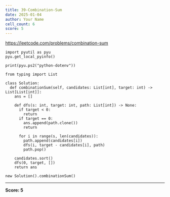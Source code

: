 ```yaml
---
title: 39-Combination-Sum
date: 2025-01-04
author: Your Name
cell_count: 6
score: 5
---
```


https://leetcode.com/problems/combination-sum


```
import pyutil as pyu
pyu.get_local_pyinfo()
```


```
print(pyu.ps2("python-dotenv"))
```


```
from typing import List
```


```
class Solution:
  def combinationSum(self, candidates: List[int], target: int) -> List[List[int]]:
    ans = []

    def dfs(s: int, target: int, path: List[int]) -> None:
      if target < 0:
        return
      if target == 0:
        ans.append(path.clone())
        return

      for i in range(s, len(candidates)):
        path.append(candidates[i])
        dfs(i, target - candidates[i], path)
        path.pop()

    candidates.sort()
    dfs(0, target, [])
    return ans
```


```
new Solution().combinationSum()
```


---
**Score: 5**